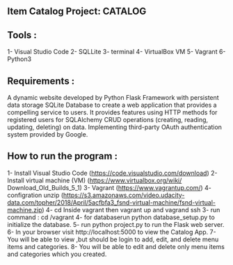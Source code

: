 Item Catalog Project: CATALOG
-------------------------------
Tools :
--------
1- Visual Studio Code 
2- SQLLite
3- terminal 
4- VirtualBox VM 
5- Vagrant 
6- Python3


Requirements :
----------------------
A dynamic website developed by Python Flask Framework with persistent data storage SQLite Database to create a web application that provides a compelling service to users. It provides features using HTTP methods for registered users for SQLAlchemy CRUD operations (creating, reading, updating, deleting) on data. Implementing third-party OAuth authentication system provided by Google.



How to run the program :
-------------------------
1- Install Visual Studio Code (https://code.visualstudio.com/download)
2- Install virtual machine (VM) (https://www.virtualbox.org/wiki/ 
   Download_Old_Builds_5_1)
3- Vagrant (https://www.vagrantup.com/) 
4- configration unzip (https://s3.amazonaws.com/video.udacity-data.com/topher/2018/April/5acfbfa3_fsnd-virtual-machine/fsnd-virtual-machine.zip)
4- cd Inside vagrant then vagrant up and vagrand ssh 
3- run command : cd /vagrant
4- for databaserun python database_setup.py to initialize the database.
5- run python project.py to run the Flask web server. 
6- In your browser visit http://localhost:5000 to view the Catalog App. 
7- You will be able to view ,but should be login to add, edit, and delete menu
   items and categories.
8- You will be able to edit and delete only menu items and categories which you 
   created. 

